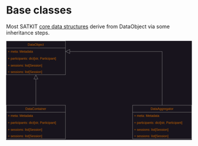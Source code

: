 # Base classes

Most SATKIT [core data structures](CoreDataStructures.markdown) derive from
DataObject via some inheritance steps.

![core data structures](base_data_structures.drawio.png)
